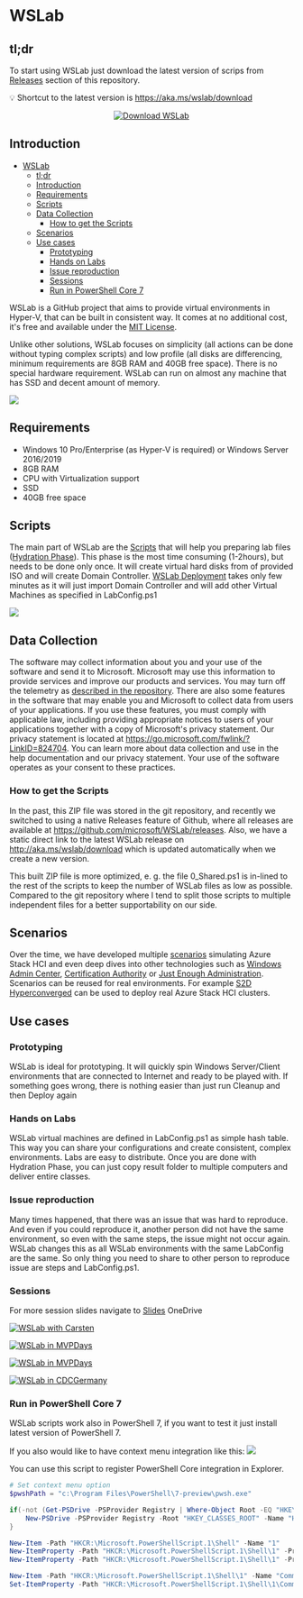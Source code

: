 # WSLab

## tl;dr

To start using WSLab just download the latest version of scrips from [Releases](https://github.com/microsoft/WSLab/releases) section of this repository.

💡 Shortcut to the latest version is https://aka.ms/wslab/download

<p align="center">
<a href="https://aka.ms/wslab/download"><img src="https://img.shields.io/static/v1?label=&message=Download+WSLab&color=blue&style=for-the-badge" title="Download WSLab scripts" alt="Download WSLab"></a>
</p>

## Introduction

<!-- TOC -->

- [WSLab](#wslab)
    - [tl;dr](#tldr)
    - [Introduction](#introduction)
    - [Requirements](#requirements)
    - [Scripts](#scripts)
    - [Data Collection](#data-collection)
        - [How to get the Scripts](#how-to-get-the-scripts)
    - [Scenarios](#scenarios)
    - [Use cases](#use-cases)
        - [Prototyping](#prototyping)
        - [Hands on Labs](#hands-on-labs)
        - [Issue reproduction](#issue-reproduction)
        - [Sessions](#sessions)
        - [Run in PowerShell Core 7](#run-in-powershell-core-7)

<!-- /TOC -->

WSLab is a GitHub project that aims to provide virtual environments in Hyper-V, that can be built in consistent way. It comes at no additional cost, it's free and available under the [MIT License](License).

Unlike other solutions, WSLab focuses on simplicity (all actions can be done without typing complex scripts) and low profile (all disks are differencing, minimum requirements are 8GB RAM and 40GB free space). There is no special hardware requirement. WSLab can run on almost any machine that has SSD and decent amount of memory.

![](Docs/media/Hyper-V_Manager01.png)

## Requirements

* Windows 10 Pro/Enterprise (as Hyper-V is required) or Windows Server 2016/2019
* 8GB RAM
* CPU with Virtualization support
* SSD
* 40GB free space

## Scripts

The main part of WSLab are the [Scripts](https://aka.ms/wslabzip) that will help you preparing lab files ([Hydration Phase](Docs/wslab-hydration.md)). This phase is the most time consuming (1-2hours), but needs to be done only once. It will create virtual hard disks from of provided ISO and will create Domain Controller. [WSLab Deployment](Docs/wslab-deployment.md) takes only few minutes as it will just import Domain Controller and will add other Virtual Machines as specified in LabConfig.ps1

![](Docs/media/Explorer01.png)

## Data Collection

The software may collect information about you and your use of the software and send it to Microsoft. Microsoft may use this information to provide services and improve our products and services. You may turn off the telemetry as [described in the repository](http://aka.ms/wslab/telemetry). There are also some features in the software that may enable you and Microsoft to collect data from users of your applications. If you use these features, you must comply with applicable law, including providing appropriate notices to users of your applications together with a copy of Microsoft's privacy statement. Our privacy statement is located at https://go.microsoft.com/fwlink/?LinkID=824704. You can learn more about data collection and use in the help documentation and our privacy statement. Your use of the software operates as your consent to these practices.

### How to get the Scripts

In the past, this ZIP file was stored in the git repository, and recently we switched to using a native Releases feature of Github, where all releases are available at https://github.com/microsoft/WSLab/releases. Also, we have a static direct link to the latest WSLab release on http://aka.ms/wslab/download which is updated automatically when we create a new version.

This built ZIP file is more optimized, e. g. the file 0_Shared.ps1 is in-lined to the rest of the scripts to keep the number of WSLab files as low as possible. Compared to the git repository where I tend to split those scripts to multiple independent files for a better supportability on our side.

## Scenarios

Over the time, we have developed multiple [scenarios](Scenarios/) simulating Azure Stack HCI and even deep dives into other technologies such as [Windows Admin Center](Scenarios/Windows%20Admin%20Center%20and%20Enterprise%20CA), [Certification Authority](Scenarios/Certification%20Authority) or [Just Enough Administration](Scenarios/BitLocker%20with%20JEA). Scenarios can be reused for real environments. For example [S2D Hyperconverged](Scenarios/S2D%20Hyperconverged) can be used to deploy real Azure Stack HCI clusters.

## Use cases

### Prototyping

WSLab is ideal for prototyping. It will quickly spin Windows Server/Client environments that are connected to Internet and ready to be played with. If something goes wrong, there is nothing easier than just run Cleanup and then Deploy again

### Hands on Labs

WSLab virtual machines are defined in LabConfig.ps1 as simple hash table. This way you can share your configurations and create consistent, complex environments. Labs are easy to distribute. Once you are done with Hydration Phase, you can just copy result folder to multiple computers and deliver entire classes.

### Issue reproduction

Many times happened, that there was an issue that was hard to reproduce. And even if you could reproduce it, another person did not have the same environment, so even with the same steps, the issue might not occur again. WSLab changes this as all WSLab environments with the same LabConfig are the same. So only thing you need to share to other person to reproduce issue are steps and LabConfig.ps1.

### Sessions

For more session slides navigate to [Slides](https://1drv.ms/u/s!AjTsLJdE37DwtrsnIehxKx7N7XgoBg?e=r1sszn) OneDrive

[![WSLab with Carsten](/Docs/media/Create_great_demo_environments.png)](https://youtu.be/f3EH2NOM2Eg)

[![WSLab in MVPDays](/Docs/media/Monitoring_Azure_Stack_HCI_with_Grafana_thumb.png)](https://youtu.be/0K53z4LMT4U)

[![WSLab in MVPDays](/Docs/media/S2DSimulations_presentation_thumb.png)](https://youtu.be/u7d6Go8weBc)

[![WSLab in CDCGermany](/Docs/media/WSLab_Datacenter_Simulation_presentation_thumb.png)](https://youtu.be/5IX9OLEk50Q)

### Run in PowerShell Core 7
WSLab scripts work also in PowerShell 7, if you want to test it just install latest version of PowerShell 7.

If you also would like to have context menu integration like this:
![](Docs/media/Explorer02pwsh.png) 

You can use this script to register PowerShell Core integration in Explorer.

```powershell
# Set context menu option
$pwshPath = "c:\Program Files\PowerShell\7-preview\pwsh.exe"

if(-not (Get-PSDrive -PSProvider Registry | Where-Object Root -EQ "HKEY_CLASSES_ROOT")) {
    New-PSDrive -PSProvider Registry -Root "HKEY_CLASSES_ROOT" -Name "HKCR"
}

New-Item -Path "HKCR:\Microsoft.PowerShellScript.1\Shell" -Name "1"
New-ItemProperty -Path "HKCR:\Microsoft.PowerShellScript.1\Shell\1" -PropertyType String -Name "MUIVerb" -Value "Run with PowerShell &Core"
New-ItemProperty -Path "HKCR:\Microsoft.PowerShellScript.1\Shell\1" -PropertyType String -Name "Icon" -Value $pwshPath

New-Item -Path "HKCR:\Microsoft.PowerShellScript.1\Shell\1" -Name "Command"
Set-ItemProperty -Path "HKCR:\Microsoft.PowerShellScript.1\Shell\1\Command" -Name "(Default)" -Value ('"{0}" "-Command" "if((Get-ExecutionPolicy ) -ne ''AllSigned'') {{ Set-ExecutionPolicy -Scope Process Bypass }}; & ''%1''"' -f $pwshPath)

```
